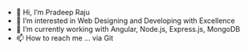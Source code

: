 - 👋 Hi, I’m Pradeep Raju
- 👀 I’m interested in Web Designing and Developing with Excellence
- 🌱 I’m currently working with Angular, Node.js, Express.js, MongoDB
- 📫 How to reach me ... via Git

<!---
pradeepraju123/pradeepraju123 is a ✨ special ✨ repository because its `README.md` (this file) appears on your GitHub profile.
You can click the Preview link to take a look at your changes.
--->
